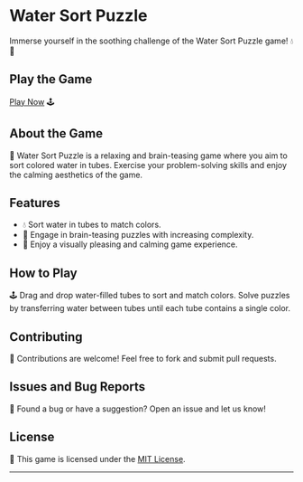# Water Sort Puzzle

Immerse yourself in the soothing challenge of the Water Sort Puzzle game! 💧🧩

## Play the Game

[Play Now](https://aryan0-1maurya.github.io/water-sort-puzzle/) 🕹️

## About the Game

📜 Water Sort Puzzle is a relaxing and brain-teasing game where you aim to sort colored water in tubes. Exercise your problem-solving skills and enjoy the calming aesthetics of the game.

## Features

- 💧 Sort water in tubes to match colors.
- 🧠 Engage in brain-teasing puzzles with increasing complexity.
- 🎨 Enjoy a visually pleasing and calming game experience.

## How to Play

🕹️ Drag and drop water-filled tubes to sort and match colors. Solve puzzles by transferring water between tubes until each tube contains a single color.

## Contributing

🤝 Contributions are welcome! Feel free to fork and submit pull requests.

## Issues and Bug Reports

🐛 Found a bug or have a suggestion? Open an issue and let us know!

## License

📄 This game is licensed under the [MIT License](LICENSE).

---
